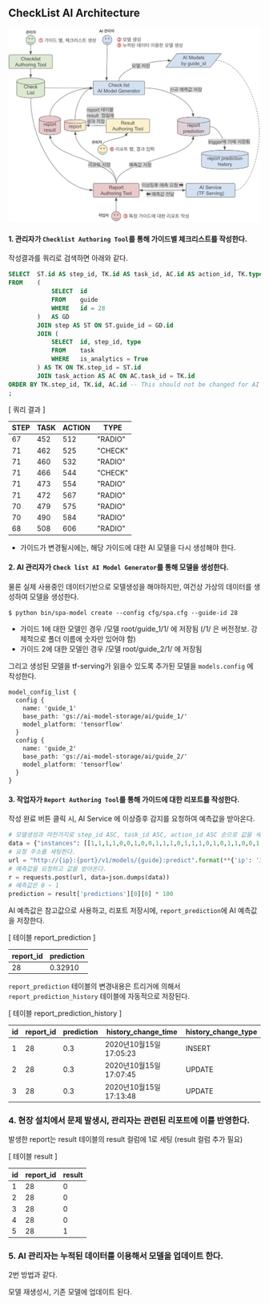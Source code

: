 ## CheckList AI Architecture

![image](architecture.png)

#### 1. 관리자가 `Checklist Authoring Tool`를 통해 가이드별 체크리스트를 작성한다.

작성결과를 쿼리로 검색하면 아래와 같다.
```sql
SELECT	ST.id AS step_id, TK.id AS task_id, AC.id AS action_id, TK.type
FROM	(
            SELECT  id
            FROM    guide
            WHERE   id = 28
        )	AS GD
        JOIN step AS ST ON ST.guide_id = GD.id
        JOIN (
            SELECT  id, step_id, type
            FROM    task
            WHERE   is_analytics = True
        ) AS TK ON TK.step_id = ST.id
        JOIN task_action AS AC ON AC.task_id = TK.id
ORDER BY TK.step_id, TK.id, AC.id -- This should not be changed for AI model
;
```
[ 쿼리 결과 ]

| STEP | TASK | ACTION | TYPE |
|----|-----|-----|---------|
| 67 | 452 | 512 | "RADIO" |
| 71 | 462 | 525 | "CHECK" |
| 71 | 460 | 532 | "RADIO" |
| 71 | 466 | 544 | "CHECK" |
| 71 | 473 | 554 | "RADIO" |
| 71 | 472 | 567 | "RADIO" |
| 70 | 479 | 575 | "RADIO" |
| 70 | 490 | 584 | "RADIO" |
| 68 | 508 | 606 | "RADIO" |

 * 가이드가 변경될시에는, 해당 가이드에 대한 AI 모델을 다시 생성해야 한다.

#### 2. AI 관리자가 `Check list AI Model Generator`를 통해 모델을 생성한다.

물론 실제 사용중인 데이터기반으로 모델생성을 해야하지만, 여건상 가상의 데이터를 생성하여 모델을 생성한다.
```shell
$ python bin/spa-model create --config cfg/spa.cfg --guide-id 28   
```

 - 가이드 1에 대한 모델인 경우 /모델 root/guide_1/1/ 에 저장됨 (/1/ 은 버전정보. 강제적으로 폴더 이름에 숫자만 있어야 함)
 - 가이드 2에 대한 모델인 경우 /모델 root/guide_2/1/ 에 저장됨 

그리고 생성된 모델을 tf-serving가 읽을수 있도록 추가된 모델을  `models.config` 에 작성한다.
```
model_config_list {
  config {
    name: 'guide_1'
    base_path: 'gs://ai-model-storage/ai/guide_1/'
    model_platform: 'tensorflow'
  }
  config {
    name: 'guide_2'
    base_path: 'gs://ai-model-storage/ai/guide_2/'
    model_platform: 'tensorflow'
  }
}
```

#### 3. 작업자가 `Report Authoring Tool`를 통해 가이드에 대한 리포트를 작성한다. 

작성 완료 버튼 클릭 시, AI Service 에 이상증후 감지를 요청하여 예측값을 받아온다.
```python
# 모델생성과 마찬가지로 step_id ASC, task_id ASC, action_id ASC 순으로 값을 세팅한다.
data = {"instances": [[1,1,1,1,0,0,1,0,0,1,1,1,0,1,1,1,0,1,0,1,1,0,0,1,1,0,1,1]]}
# 요청 주소를 세팅한다.
url = "http://{ip}:{port}/v1/models/{guide}:predict".format(**{'ip': '34.69.98.244', 'port': 8501, 'guide': 'guide_1'})
# 예측값을 요청하고 값을 받아온다.
r = requests.post(url, data=json.dumps(data))
# 예측값은 0 ~ 1
prediction = result['predictions'][0][0] * 100
```
AI 예측값은 참고값으로 사용하고, 리포트 저장시에, `report_prediction`에 AI 예측값을 저장한다.

[ 테이블 report_prediction ] 

| report_id | prediction |
|-----------|------------|
|     28    |  0.32910   | 

`report_prediction` 테이블의 변경내용은 트리거에 의해서 `report_prediction_history` 테이블에 자동적으로 저장된다.

[ 테이블 report_prediction_history ] 

| id | report_id | prediction | history_change_time   | history_change_type |
|----|-----------|------------|-----------------------|---------------------|
| 1  |    28     |     0.3    | 2020년10월15일 17:05:23 |        INSERT       |
| 2  |    28     |     0.3    | 2020년10월15일 17:07:45 |        UPDATE       |
| 3  |    28     |     0.3    | 2020년10월15일 17:13:48 |        UPDATE       |

### 4. 현장 설치에서 문제 발생시, 관리자는 관련된 리포트에 이를 반영한다.

발생한 report는 result 테이블의 result 컬럼에 1로 세팅 (result 컬럼 추가 필요)

[ 테이블 result ]

| id | report_id | result |
|---|----|---|
| 1 | 28 | 0 |
| 2 | 28 | 0 |
| 3 | 28 | 0 |
| 4 | 28 | 0 |
| 5 | 28 | 1 |

### 5. AI 관리자는 누적된 데이터를 이용해서 모델을 업데이트 한다.

2번 방법과 같다.

모델 재생성시, 기존 모델에 업데이트 된다.
